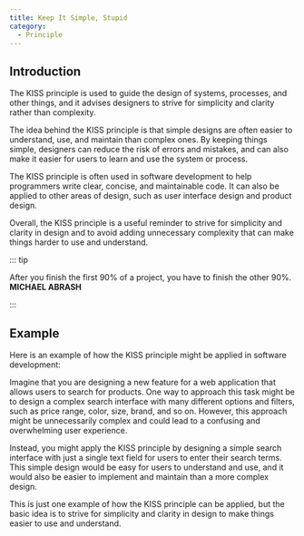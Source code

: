 ```yaml
---
title: Keep It Simple, Stupid
category:
  - Principle
---
```


## Introduction

The KISS principle is used to guide the design of systems, processes, and other things, and it advises designers to strive for simplicity and clarity rather than complexity.

The idea behind the KISS principle is that simple designs are often easier to understand, use, and maintain than complex ones. By keeping things simple, designers can reduce the risk of errors and mistakes, and can also make it easier for users to learn and use the system or process.

The KISS principle is often used in software development to help programmers write clear, concise, and maintainable code. It can also be applied to other areas of design, such as user interface design and product design.

Overall, the KISS principle is a useful reminder to strive for simplicity and clarity in design and to avoid adding unnecessary complexity that can make things harder to use and understand.

::: tip

After you finish the first 90% of a project, you have to finish the other 90%. **MICHAEL ABRASH**

:::

## Example

Here is an example of how the KISS principle might be applied in software development:

Imagine that you are designing a new feature for a web application that allows users to search for products. One way to approach this task might be to design a complex search interface with many different options and filters, such as price range, color, size, brand, and so on. However, this approach might be unnecessarily complex and could lead to a confusing and overwhelming user experience.

Instead, you might apply the KISS principle by designing a simple search interface with just a single text field for users to enter their search terms. This simple design would be easy for users to understand and use, and it would also be easier to implement and maintain than a more complex design.

This is just one example of how the KISS principle can be applied, but the basic idea is to strive for simplicity and clarity in design to make things easier to use and understand.

